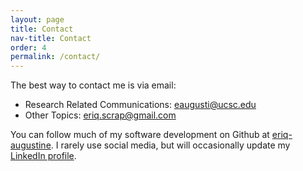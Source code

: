 ```yaml
---
layout: page
title: Contact
nav-title: Contact
order: 4
permalink: /contact/
---
```


The best way to contact me is via email:
 - Research Related Communications: [eaugusti@ucsc.edu](mailto:eaugusti@ucsc.edu)
 - Other Topics: [eriq.scrap@gmail.com](mailto:eriq.scrap@gmail.com)

You can follow much of my software development on Github at [eriq-augustine](https://github.com/eriq-augustine).
I rarely use social media, but will occasionally update my [LinkedIn profile](https://www.linkedin.com/in/eriq-augustine-77153921).
